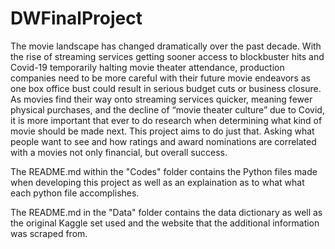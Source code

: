 # DWFinalProject

The movie landscape has changed dramatically over the past decade. With the rise of streaming services getting sooner access to blockbuster hits and Covid-19 temporarily halting movie theater attendance, production companies need to be more careful with their future movie endeavors as one box office bust could result in serious budget cuts or business closure. As movies find their way onto streaming services quicker, meaning fewer physical purchases, and the decline of “movie theater culture” due to Covid, it is more important that ever to do research when determining what kind of movie should be made next. This project aims to do just that. Asking what people want to see and how ratings and award nominations are correlated with a movies not only financial, but overall success.

The README.md within the "Codes" folder contains the Python files made when developing this project as well as an explaination as to what what each python file accomplishes.

The README.md in the "Data" folder contains the data dictionary as well as the original Kaggle set used and the website that the additional information was scraped from.
